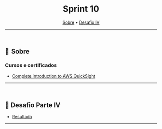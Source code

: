 <h1 align="center"> Sprint 10</h1>

<p align="center">
 <a href="#sobre">Sobre</a> •
 <a href="#desafio">Desafio IV</a>
</p>

---
<br> 

<a id="sobre"></a>
## 📎  Sobre

### Cursos e certificados

- [Complete Introduction to AWS QuickSight](evidencias/)

---

<br>

<a id="desafio"></a>
## 🎯  Desafio Parte IV

- [Resultado](/DESAFIO/README.md#tarefa-desafio-parte-iv---consumo-e-apresentação-dos-dados)

---

